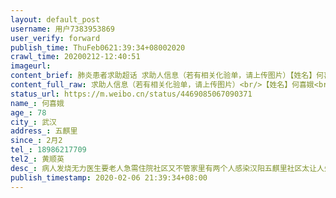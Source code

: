 ```yaml
---
layout: default_post
username: 用户7383953869
user_verify: forward
publish_time: ThuFeb0621:39:34+08002020
crawl_time: 20200212-12:40:51
imageurl: 
content_brief: 肺炎患者求助超话 求助人信息（若有相关化验单，请上传图片）【姓名】何喜娥【年龄】78【所在城市】武汉【所在小区、社区】五麒里【患病时间】2月2【联系方式】18986217709【其他紧急联系人】黄顺英【病情描述】病人发烧无力医生要老人急需住院社区又不管家里有两个人感染汉阳五麒里社区太 ...全文
content_full_raw: 求助人信息（若有相关化验单，请上传图片）<br/>【姓名】何喜娥<br/>【年龄】78<br/>【所在城市】武汉<br/>【所在小区、社区】五麒里<br/>【患病时间】2月2<br/>【联系方式】18986217709<br/>【其他紧急联系人】黄顺英<br/>【病情描述】病人发烧无力医生要老人急需住院社区又不管家里有两个人感染汉阳五麒里社区太让人失望盼望有人帮助患者治疗住院
status_url: https://m.weibo.cn/status/4469085067090371
name_: 何喜娥
age_: 78
city_: 武汉
address_: 五麒里
since_: 2月2
tel_: 18986217709
tel2_: 黄顺英
desc_: 病人发烧无力医生要老人急需住院社区又不管家里有两个人感染汉阳五麒里社区太让人失望盼望有人帮助患者治疗住院
publish_timestamp: 2020-02-06 21:39:34+08:00
---
```

